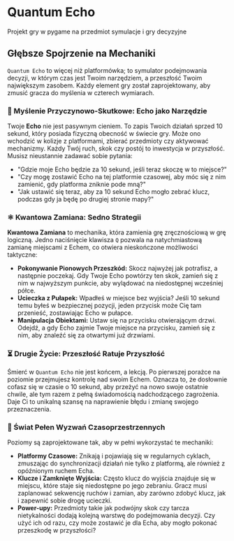 # Quantum Echo
Projekt gry w pygame na przedmiot symulacje i gry decyzyjne

## Głębsze Spojrzenie na Mechaniki

`Quantum Echo` to więcej niż platformówka; to symulator podejmowania decyzji, w którym czas jest Twoim narzędziem, a przeszłość Twoim największym zasobem. Każdy element gry został zaprojektowany, aby zmusić gracza do myślenia w czterech wymiarach.

### 🧠 Myślenie Przyczynowo-Skutkowe: Echo jako Narzędzie

Twoje **Echo** nie jest pasywnym cieniem. To zapis Twoich działań sprzed 10 sekund, który posiada fizyczną obecność w świecie gry. Może ono wchodzić w kolizje z platformami, zbierać przedmioty czy aktywować mechanizmy. Każdy Twój ruch, skok czy postój to inwestycja w przyszłość. Musisz nieustannie zadawać sobie pytania:
*   "Gdzie moje Echo będzie za 10 sekund, jeśli teraz skoczę w to miejsce?"
*   "Czy mogę zostawić Echo na tej platformie czasowej, aby móc się z nim zamienić, gdy platforma zniknie pode mną?"
*   "Jak ustawić się teraz, aby za 10 sekund Echo mogło zebrać klucz, podczas gdy ja będę po drugiej stronie mapy?"

### ⚛️ Kwantowa Zamiana: Sedno Strategii

**Kwantowa Zamiana** to mechanika, która zamienia grę zręcznościową w grę logiczną. Jedno naciśnięcie klawisza `Q` pozwala na natychmiastową zamianę miejscami z Echem, co otwiera nieskończone możliwości taktyczne:
*   **Pokonywanie Pionowych Przeszkód:** Skocz najwyżej jak potrafisz, a następnie poczekaj. Gdy Twoje Echo powtórzy ten skok, zamień się z nim w najwyższym punkcie, aby wylądować na niedostępnej wcześniej półce.
*   **Ucieczka z Pułapek:** Wpadłeś w miejsce bez wyjścia? Jeśli 10 sekund temu byłeś w bezpiecznej pozycji, jeden przycisk może Cię tam przenieść, zostawiając Echo w pułapce.
*   **Manipulacja Obiektami:** Ustaw się na przycisku otwierającym drzwi. Odejdź, a gdy Echo zajmie Twoje miejsce na przycisku, zamień się z nim, aby znaleźć się za otwartymi już drzwiami.

### ⏳ Drugie Życie: Przeszłość Ratuje Przyszłość

Śmierć w `Quantum Echo` nie jest końcem, a lekcją. Po pierwszej porażce na poziomie przejmujesz kontrolę nad swoim Echem. Oznacza to, że dosłownie cofasz się w czasie o 10 sekund, aby przeżyć na nowo swoje ostatnie chwile, ale tym razem z pełną świadomością nadchodzącego zagrożenia. Daje Ci to unikalną szansę na naprawienie błędu i zmianę swojego przeznaczenia.

### 🧩 Świat Pełen Wyzwań Czasoprzestrzennych

Poziomy są zaprojektowane tak, aby w pełni wykorzystać te mechaniki:
*   **Platformy Czasowe:** Znikają i pojawiają się w regularnych cyklach, zmuszając do synchronizacji działań nie tylko z platformą, ale również z opóźnionym ruchem Echa.
*   **Klucze i Zamknięte Wyjścia:** Często klucz do wyjścia znajduje się w miejscu, które staje się niedostępne po jego zebraniu. Gracz musi zaplanować sekwencję ruchów i zamian, aby zarówno zdobyć klucz, jak i zapewnić sobie drogę ucieczki.
*   **Power-upy:** Przedmioty takie jak podwójny skok czy tarcza nietykalności dodają kolejną warstwę do podejmowania decyzji. Czy użyć ich od razu, czy może zostawić je dla Echa, aby mogło pokonać przeszkodę w przyszłości?